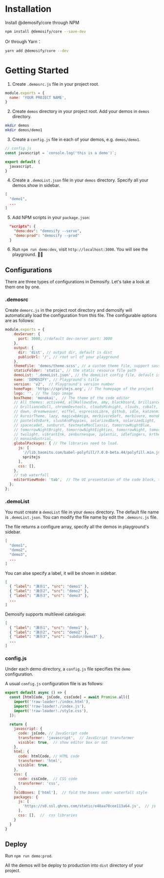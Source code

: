 # Installation

Install @demosify/core through NPM

```bash
npm install @demosify/core --save-dev
```

Or through Yarn：

```bash
yarn add @demosify/core --dev
```

# Getting Started

1. Create `.demosrc.js` file in your project root.

```js
module.exports = {
  name: 'YOUR PROJECT NAME',
}
```

2. Create `demos` directory in your project root. Add your demos in `demos` directory.

```bash
mkdir demos
mkdir demos/demo1
```

3. Create a `config.js` file in each of your demos, e.g. `demos/demo1`.

```js
// config.js
const javascript = `console.log('this is a demo')`;

export default {
  javascript,
}
```

4. Create a `.demoList.json` file in your `demos` directory. Specify all your demos show in sidebar. 

```json
[
  "demo1",
  ...
]
```

5. Add NPM scripts in your `package.json`:

```json
  "scripts": {
    "demo:dev": "demosify --serve",
    "demo:prod": "demosify --prod"
  }
```

6. Run `npm run demo:dev`, visit `http://localhost:3000`. You will see the playground. ✌🏻

## Configurations

There are three types of configurations in Demosify. Let's take a look at them one by one.

### .demosrc

Create `demorc.js` in the project root directory and demosify will automatically load the configuration from this file. The configurable options are as follows:

```js
module.exports = {
    devServer: {
      port: 3000, //default dev-server port: 3000
    },
    output: {
      dir: 'dist', // output dir, default is dist
      publicUrl: '/', // root url of your playground
    },
    themeFile: 'demos/theme.scss', // a custom theme file, support sass
    staticFolder: 'static', // the static resource file path
    demoList: '.demoList.json', // the demoList config file, default is .demoList.json
    name: 'DEMOSIFY', // Playground's title
    version: 'v2',  // Playground's version number
    homePage: 'https://spritejs.org', // The homepage of the project
    logo: '', // The logo image
    boxTheme: 'monokai',  // The theme of the code editor
    // All themes: active4d, allHallowsEve, amy, blackboard, brillianceBlack,
    // brillianceDull, chromeDevtools, cloudsMidnight, clouds, cobalt,
    // dawn, dreamweaver, eiffel, espressoLibre, github, idle, katzenmilch,
    // kuroirTheme, lazy, magicwbAmiga, merbivoreSoft, merbivore, monokai,
    // pastelsOnDark, slushAndPoppies, solarizedDark, solarizedLight,
    // spacecadet, sunburst, textmateMacClassic, tomorrowNightBlue,
    // tomorrowNightBright, tomorrowNightEighties, tomorrowNight, tomorrow,
    // twilight, vibrantInk, zenburnesque, iplastic, idlefingers, krtheme,
    // monoindustrial,
    globalPackages: { // The libraries need to load.
      js: [ 
        '//lib.baomitu.com/babel-polyfill/7.0.0-beta.44/polyfill.min.js', 
        spritejs
      ],
      css: [],
    },
    // tab waterfall
    editorViewMode: 'tab',  // The UI presentation of the code block, tab or waterfall
  };
};
```

### .demoList

You must create a `demoList` file in your `demos` directory. The default file name is `.demoList.json`. You can modify the file name by edit the `.demosrc.js` file.

The file returns a configure array, specify all the demos in playground's sidebar.

```json
[
  "demo1",
  "demo2",
  "demo3",
  ...
]
```

You can alse specify a label, it will be shown in sidebar.

```json
[
  { "label": "演示1", "src": "demo1" },
  { "label": "演示2", "src": "demo2" },
  { "label": "演示3", "src": "demo3" },
  ...
]
```

Demosify supports multilevel catalogue:

```json
[
  { "label": "演示1", "src": "demo1" },
  { "label": "演示2", "src": "demo2" },
  { "label": "演示3", "src": "subdir/demo3" },
  ...  
]
```

### config.js

Under each demo directory, a `config.js` file specifies the `demo` configuration.

A usual `config.js` configuration file is as follows:

```js
export default async () => {
  const [htmlCode, jsCode, cssCode] = await Promise.all([
    import('!raw-loader!./index.html'),
    import('!raw-loader!./index.js'),
    import('!raw-loader!./style.css'),
  ]);

  return {
    javascript: {
      code: jsCode, // JavaScript code
      transformer: 'javascript',  // JavaScript transformer
      visible: true,  // show editor box or not
    },
    html: {
      code: htmlCode, // HTML code
      transformer: 'html',
      visible: true,
    },
    css: {
      code: cssCode,  // CSS code
      transformer: 'css',
    },
    foldBoxes: ['html'],  // fold the boxes under waterfall style
    packages: {
      js: [
        'https://s0.ssl.qhres.com/static/e48aa70cee113a64.js',  // js libraries
      ],
      css: [],  //  css libraries
    }
  }
}
```

## Deploy

Run `npm run demo:prod`.

All the demos will be deploy to production into `dist` directory of your project.
